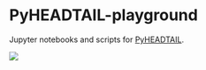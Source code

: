 # PyHEADTAIL-playground
Jupyter notebooks and scripts for [PyHEADTAIL](https://github.com/PyCOMPLETE/PyHEADTAIL).

<a href="https://cern.ch/swanserver/cgi-bin/go?projurl=https://github.com/PyCOMPLETE/PyHEADTAIL-playground.git" target="_blank"><img src="http://swanserver.web.cern.ch/swanserver/images/badge_swan_white_150.png"/></a>

